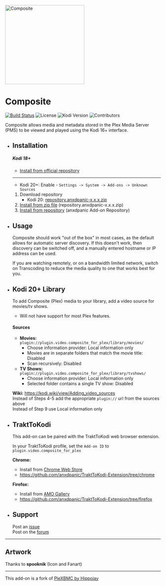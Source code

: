 <img src="https://github.com/anxdpanic/plugin.video.composite_for_plex/raw/master/resources/media/icon.png" width="256" height="256" alt="Composite">

# Composite

[![Build Status](https://img.shields.io/endpoint.svg?url=https%3A%2F%2Factions-badge.atrox.dev%2Fanxdpanic%2Fplugin.video.composite_for_plex%2Fbadge&logo=none)](https://actions-badge.atrox.dev/anxdpanic/plugin.video.composite_for_plex/goto)
![License](https://img.shields.io/badge/license-GPL--2.0--or--later-success.svg)
![Kodi Version](https://img.shields.io/badge/kodi-nexus%2B-success.svg)
![Contributors](https://img.shields.io/github/contributors/anxdpanic/plugin.video.composite_for_plex.svg)

Composite allows media and metadata stored in the Plex Media Server (PMS) to be viewed and played using the Kodi 16+ interface.

- Installation
    -
    ##### Kodi 18+
    * [Install from official repository](https://kodi.wiki/view/HOW-TO:Install_add-ons)
    
    ---
    
    * Kodi 20+: Enable - `Settings -> System -> Add-ons -> Unknown Sources`
    1. Download repository 
        - Kodi 20: [repository.anxdpanic-x.x.x.zip](https://download.osmc.tv/dev/anxdpanic/repositories/repository.anxdpanic-2.0.4.zip)
    2. [Install from zip file](http://kodi.wiki/view/Add-on_manager#How_to_install_from_a_ZIP_file) (repository.anxdpanic-x.x.x.zip)
    3. [Install from repository](http://kodi.wiki/view/add-on_manager#How_to_install_add-ons_from_a_repository) (anxdpanic Add-on Repository)

- Usage
    -

    Composite should work "out of the box" in most cases, as the default allows for automatic server discovery.
    If this doesn't work, then discovery can be switched off, and a manually entered hostname or IP address can be used.

    If you are watching remotely, or on a bandwidth limited network, switch on Transcoding to reduce the media quality
    to one that works best for you.

- Kodi 20+ Library
    -
    
    To add Composite (Plex) media to your library, add a video source for movies/tv shows.
 
    - Will not have support for most Plex features.
    
    #### Sources
   
    - **Movies:** `plugin://plugin.video.composite_for_plex/library/movies/`
      - Choose information provider: Local information only
      - Movies are in separate folders that match the movie title: Disabled
      - Scan recursively: Disabled
    - **TV Shows:** `plugin://plugin.video.composite_for_plex/library/tvshows/`
      - Choose information provider: Local information only
      - Selected folder contains a single TV show: Disabled

    **Wiki:** https://kodi.wiki/view/Adding_video_sources <br/>
    Instead of Steps 4-5 add the appropriate `plugin://` url from the sources above <br/>
    Instead of Step 9 use Local information only

- TraktToKodi
    -
    
    This add-on can be paired with the TraktToKodi web browser extension. <br/>
    
    In your TraktToKodi profile, set the `Add-on ID` to `plugin.video.composite_for_plex`

    **Chrome:**
    - Install from [Chrome Web Store](https://chrome.google.com/webstore/detail/trakttokodi/jongfgkokmlpdekeljpegeldjofbageo) <br/>
    - https://github.com/anxdpanic/TraktToKodi-Extension/tree/chrome
    
    **Firefox:**
    - Install from [AMO Gallery](https://addons.mozilla.org/en-US/firefox/addon/trakttokodi/)
    - https://github.com/anxdpanic/TraktToKodi-Extension/tree/firefox

- Support
    -
  
    Post an [issue](https://github.com/anxdpanic/plugin.video.composite_for_plex/issues)  
    Post on the [forum](https://forum.kodi.tv/showthread.php?tid=351179) 
---

Artwork
-
    
Thanks to **spooknik** (Icon and Fanart)
    
--- 
This add-on is a fork of [PleXBMC by Hippojay](https://github.com/hippojay/plugin.video.plexbmc)

